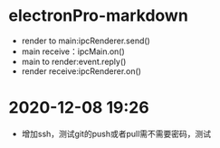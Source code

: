 # electronPro-markdown
 - render to main:ipcRenderer.send()
 - main receive：ipcMain.on()
 - main to render:event.reply()
 - render receive:ipcRenderer.on()
# 2020-12-08 19:26 
 - 增加ssh，测试git的push或者pull需不需要密码，测试